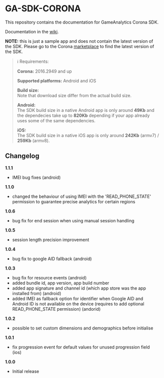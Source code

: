 GA-SDK-CORONA
==========

This repository contains the documentation for GameAnalytics Corona SDK.

Documentation in the [wiki](https://github.com/GameAnalytics/GA-SDK-CORONA/wiki).

**NOTE:** this is just a sample app and does not contain the latest version of the SDK. Please go to the Corona [marketplace](https://marketplace.coronalabs.com/plugin/game-analytics) to find  the latest version of the SDK.

> :information_source:
> Requirements: 
>
> **Corona:** 2016.2949 and up
>
> **Supported platforms:** Android and iOS   
>   
> **Build size:**   
> Note that download size differ from the actual build size.   
>   
> **Android:**   
> The SDK build size in a native Android app is only around **49Kb** and the dependecies take up to **820Kb** depending if your app already uses some of the same dependencies.   
>   
> **iOS:**   
> The SDK build size in a native iOS app is only around **242Kb** (armv7) / **259Kb** (armv8).

Changelog
---------
<!--(CHANGELOG_TOP)-->
**1.1.1**
* IMEI bug fixes (android)

**1.1.0**
* changed the behaviour of using IMEI with the 'READ_PHONE_STATE' permission to guarantee precise analytics for certain regions

**1.0.6**
* bug fix for end session when using manual session handling

**1.0.5**
* session length precision improvement

**1.0.4**
* bug fix to google AID fallback (android)

**1.0.3**
* bug fix for resource events (android)
* added bundle id, app version, app build number
* added app signature and channel id (which app store was the app installed from) (android)
* added IMEI as fallback option for identifier when Google AID and Android ID is not available on the device (requires to add optional READ_PHONE_STATE permission) (andorid)

**1.0.2**
* possible to set custom dimensions and demographics before initialise

**1.0.1**
* fix progression event for default values for unused progression field (ios)

**1.0.0**
* Initial release
